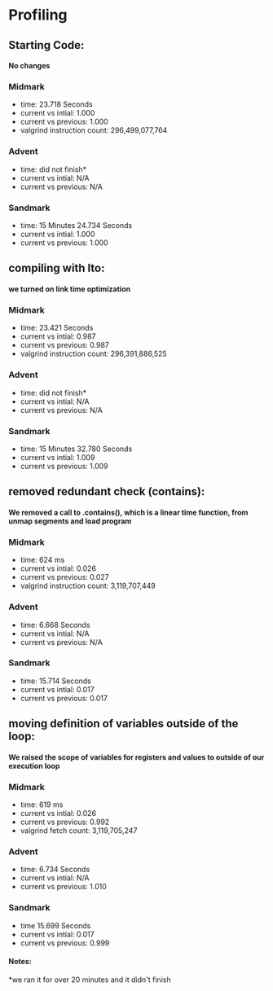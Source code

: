 # Profiling

## Starting Code:
#### No changes

### Midmark
- time: 23.718 Seconds
- current vs intial: 1.000
- current vs previous: 1.000
- valgrind instruction count: 296,499,077,764

### Advent
- time: did not finish*
- current vs intial: N/A
- current vs previous: N/A

### Sandmark
- time: 15 Minutes 24.734 Seconds
- current vs intial: 1.000
- current vs previous: 1.000

## compiling with lto:
#### we turned on link time optimization

### Midmark
- time: 23.421 Seconds
- current vs intial: 0.987
- current vs previous: 0.987
- valgrind instruction count: 296,391,886,525

### Advent
- time: did not finish*
- current vs intial: N/A
- current vs previous: N/A

### Sandmark
- time: 15 Minutes 32.780 Seconds
- current vs intial: 1.009
- current vs previous: 1.009

## removed redundant check (contains):
#### We removed a call to .contains(), which is a linear time function, from unmap segments and load program

### Midmark
- time: 624 ms
- current vs intial: 0.026
- current vs previous: 0.027
- valgrind instruction count: 3,119,707,449

### Advent
- time: 6.668 Seconds
- current vs intial: N/A
- current vs previous: N/A

### Sandmark
- time: 15.714 Seconds
- current vs intial: 0.017
- current vs previous: 0.017

## moving definition of variables outside of the loop:
#### We raised the scope of variables for registers and values to outside of our execution loop

### Midmark
- time: 619 ms
- current vs intial: 0.026
- current vs previous: 0.992
- valgrind fetch count: 3,119,705,247

### Advent
- time: 6.734 Seconds
- current vs intial: N/A
- current vs previous: 1.010

### Sandmark
- time 15.699 Seconds
- current vs intial: 0.017
- current vs previous: 0.999

#### Notes:
*we ran it for over 20 minutes and it didn't finish